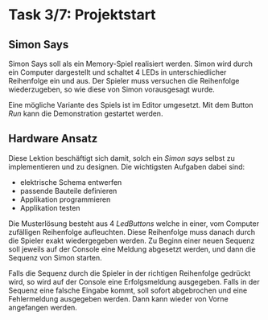 # Task 3/7: Projektstart

## Simon Says
Simon Says soll als ein Memory-Spiel realisiert werden. Simon wird durch ein Computer dargestellt und schaltet 4 LEDs in
unterschiedlicher Reihenfolge ein und aus. Der Spieler muss versuchen die Reihenfolge wiederzugeben, so wie diese von Simon
vorausgesagt wurde.

Eine mögliche Variante des Spiels ist im Editor umgesetzt. Mit dem Button *Run* kann die Demonstration gestartet werden.

## Hardware Ansatz
Diese Lektion beschäftigt sich damit, solch ein *Simon says* selbst zu implementieren und zu designen. Die wichtigsten Aufgaben 
dabei sind:
- elektrische Schema entwerfen
- passende Bauteile definieren
- Applikation programmieren
- Applikation testen

Die Musterlösung besteht aus 4 *LedButtons* welche in einer, vom Computer zufälligen Reihenfolge aufleuchten. Diese Reihenfolge
muss danach durch die Spieler exakt wiedergegeben werden. Zu Beginn einer neuen Sequenz soll jeweils auf der Console eine 
Meldung abgesetzt werden, und dann die Sequenz von Simon starten.

Falls die Sequenz durch die Spieler in der richtigen Reihenfolge gedrückt wird, so wird auf der Console eine Erfolgsmeldung ausgegeben. 
Falls in der Sequenz eine falsche Eingabe kommt, soll sofort abgebrochen und eine Fehlermeldung ausgegeben werden. 
Dann kann wieder von Vorne angefangen werden.